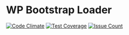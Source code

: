 # WP Bootstrap Loader

[![Code Climate](https://codeclimate.com/github/wp-bootstrap/wp-bootstrap-loader/badges/gpa.svg)](https://codeclimate.com/github/wp-bootstrap/wp-bootstrap-loader)
[![Test Coverage](https://codeclimate.com/github/wp-bootstrap/wp-bootstrap-loader/badges/coverage.svg)](https://codeclimate.com/github/wp-bootstrap/wp-bootstrap-loader/coverage)
[![Issue Count](https://codeclimate.com/github/wp-bootstrap/wp-bootstrap-loader/badges/issue_count.svg)](https://codeclimate.com/github/wp-bootstrap/wp-bootstrap-loader)
